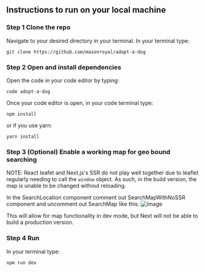 ## Instructions to run on your local machine
### Step 1 Clone the repo
Navigate to your desired directory in your terminal.
In your terminal type:

`git clone https://github.com/masonroyal/adopt-a-dog`

### Step 2 Open and install dependencies
Open the code in your code editor by typing:

`code adopt-a-dog`

Once your code editor is open, in your code terminal type:

`npm install`

or if you use yarn:

`yarn install`


### Step 3 (Optional) Enable a working map for geo bound searching 
NOTE: React leafet and Next.js's SSR do not play well together due to leaflet regularly needing to call the `window` object. As such, in the build version, the map is unable to be changed without reloading.

In the SearchLocation component comment out SearchMapWithNoSSR component and uncomment out SearchMap like this: 
![image](https://github.com/masonroyal/adopt-a-dog/assets/90655588/5903bd08-58d1-48c1-a8f6-7a30f1675c86)

This will allow for map functionality in dev mode, but Next will not be able to build a production version.

### Step 4 Run
In your terminal type:

`npm run dev`
